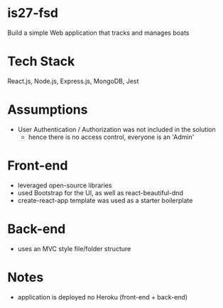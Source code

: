 # is27-fsd
Build a simple Web application that tracks and manages boats

# Tech Stack
React.js, Node.js, Express.js, MongoDB, Jest

# Assumptions
- User Authentication / Authorization was not included in the solution
  - hence there is no access control, everyone is an 'Admin'

# Front-end 
- leveraged open-source libraries
- used Bootstrap for the UI, as well as react-beautiful-dnd
- create-react-app template was used as a starter boilerplate

# Back-end
- uses an MVC style file/folder structure

# Notes
- application is deployed no Heroku (front-end + back-end)
